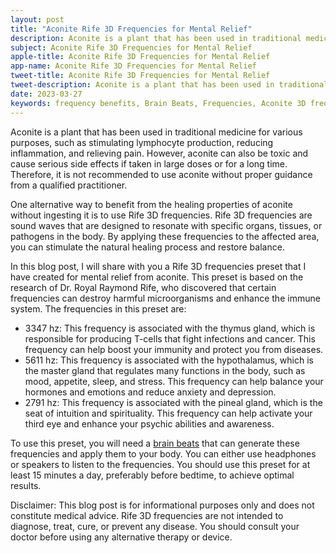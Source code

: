 ```yaml
---
layout: post
title: "Aconite Rife 3D Frequencies for Mental Relief"
description: Aconite is a plant that has been used in traditional medicine for various purposes, such as stimulating lymphocyte production, reducing inflammation, and relieving pain. 
subject: Aconite Rife 3D Frequencies for Mental Relief
apple-title: Aconite Rife 3D Frequencies for Mental Relief
app-name: Aconite Rife 3D Frequencies for Mental Relief
tweet-title: Aconite Rife 3D Frequencies for Mental Relief
tweet-description: Aconite is a plant that has been used in traditional medicine for various purposes, such as stimulating lymphocyte production, reducing inflammation, and relieving pain.
date: 2023-03-27
keywords: frequency benefits, Brain Beats, Frequencies, Aconite 3D frequencies, Brain wave entrainment, sound therapy
---
```


Aconite is a plant that has been used in traditional medicine for various purposes, such as stimulating lymphocyte production, reducing inflammation, and relieving pain. However, aconite can also be toxic and cause serious side effects if taken in large doses or for a long time. Therefore, it is not recommended to use aconite without proper guidance from a qualified practitioner.

One alternative way to benefit from the healing properties of aconite without ingesting it is to use Rife 3D frequencies. Rife 3D frequencies are sound waves that are designed to resonate with specific organs, tissues, or pathogens in the body. By applying these frequencies to the affected area, you can stimulate the natural healing process and restore balance.

In this blog post, I will share with you a Rife 3D frequencies preset that I have created for mental relief from aconite. This preset is based on the research of Dr. Royal Raymond Rife, who discovered that certain frequencies can destroy harmful microorganisms and enhance the immune system. The frequencies in this preset are:

- 3347 hz: This frequency is associated with the thymus gland, which is responsible for producing T-cells that fight infections and cancer. This frequency can help boost your immunity and protect you from diseases.
- 5611 hz: This frequency is associated with the hypothalamus, which is the master gland that regulates many functions in the body, such as mood, appetite, sleep, and stress. This frequency can help balance your hormones and emotions and reduce anxiety and depression.
- 2791 hz: This frequency is associated with the pineal gland, which is the seat of intuition and spirituality. This frequency can help activate your third eye and enhance your psychic abilities and awareness.

To use this preset, you will need a [brain beats](https://brain-beats.in) that can generate these frequencies and apply them to your body. You can either use headphones or speakers to listen to the frequencies. You should use this preset for at least 15 minutes a day, preferably before bedtime, to achieve optimal results.

Disclaimer: This blog post is for informational purposes only and does not constitute medical advice. Rife 3D frequencies are not intended to diagnose, treat, cure, or prevent any disease. You should consult your doctor before using any alternative therapy or device.